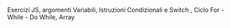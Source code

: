 Esercizi JS, argomenti Variabili, Istruzioni Condizionali e Switch , Ciclo For - While - Do While, Array


